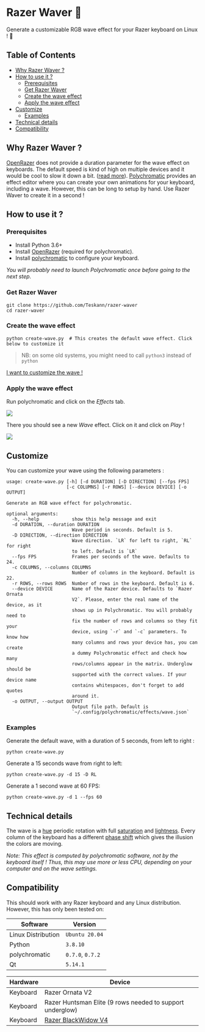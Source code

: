 # Razer Waver :ocean:

Generate a customizable RGB wave effect for your Razer keyboard on Linux ! 🌈

## Table of Contents

- [Why Razer Waver ?](#why-razer-waver-)
- [How to use it ?](#how-to-use-it-)
    - [Prerequisites](#prerequisites)
    - [Get Razer Waver](#get-razer-waver)
    - [Create the wave effect](#create-the-wave-effect)
    - [Apply the wave effect](#apply-the-wave-effect)
- [Customize](#customize)
  - [Examples](#examples)
- [Technical details](#technical-details)
- [Compatibility](#compatibility)

## Why Razer Waver ?

[OpenRazer](https://openrazer.github.io/) does not provide a duration parameter for the wave effect on keyboards.
The default speed is kind of high on multiple devices and it would be cool to
slow it down a bit.
([read more](https://github.com/polychromatic/polychromatic/issues/219#issuecomment-554792903)).
[Polychromatic](https://github.com/polychromatic/polychromatic) provides an
effect editor where you can create your own animations
for your keyboard, including a wave. However, this can be long to setup by
hand. Use Razer Waver to create it in a second !

## How to use it ?

### Prerequisites

- Install Python 3.6+
- Install [OpenRazer](https://openrazer.github.io/) (required for polychromatic).
- Install [polychromatic](https://github.com/polychromatic/polychromatic) to configure your keyboard.

*You will probably need to launch Polychromatic once before going to the next step.*

### Get Razer Waver

```
git clone https://github.com/Teskann/razer-waver
cd razer-waver
```

### Create the wave effect

```
python create-wave.py  # This creates the default wave effect. Click below to customize it
```

> NB: on some old systems, you might need to call `python3` instead of `python`

[I want to customize the wave !](#customize)

### Apply the wave effect

Run polychromatic and click on the *Effects* tab.

![](img/polychromatic.jpg)

There you should see a new *Wave* effect. Click on it and click on *Play* !

![](img/step-2.jpg)

## Customize

You can customize your wave using the following parameters :
```
usage: create-wave.py [-h] [-d DURATION] [-D DIRECTION] [--fps FPS]
                      [-c COLUMNS] [-r ROWS] [--device DEVICE] [-o OUTPUT]

Generate an RGB wave effect for polychromatic.

optional arguments:
  -h, --help            show this help message and exit
  -d DURATION, --duration DURATION
                        Wave period in seconds. Default is 5.
  -D DIRECTION, --direction DIRECTION
                        Wave direction. `LR` for left to right, `RL` for right
                        to left. Default is `LR`
  --fps FPS             Frames per seconds of the wave. Defaults to 24.
  -c COLUMNS, --columns COLUMNS
                        Number of columns in the keyboard. Default is 22.
  -r ROWS, --rows ROWS  Number of rows in the keyboard. Default is 6.
  --device DEVICE       Name of the Razer device. Defaults to `Razer Ornata
                        V2`. Please, enter the real name of the device, as it
                        shows up in Polychromatic. You will probably need to
                        fix the number of rows and columns so they fit your
                        device, using `-r` and `-c` parameters. To know how
                        many columns and rows your device has, you can create
                        a dummy Polychromatic effect and check how many
                        rows/columns appear in the matrix. Underglow should be
                        supported with the correct values. If your device name
                        contains whitespaces, don't forget to add quotes
                        around it.
  -o OUTPUT, --output OUTPUT
                        Output file path. Default is
                        `~/.config/polychromatic/effects/wave.json`
```

### Examples

Generate the default wave, with a duration of 5 seconds, from left to right :

```
python create-wave.py
```

Generate a 15 seconds wave from right to left:

```
python create-wave.py -d 15 -D RL
```

Generate a 1 second wave at 60 FPS:

```
python create-wave.py -d 1 --fps 60
```

## Technical details

The wave is a [hue](https://en.wikipedia.org/wiki/Hue) periodic rotation with
full [saturation](https://en.wikipedia.org/wiki/Colorfulness) and
[lightness](https://en.wikipedia.org/wiki/Lightness). Every column of the
keyboard has a different
[phase shift](https://en.wikipedia.org/wiki/Phase_(waves)#Phase_shift)
which gives the illusion the colors are moving.

*Note: This effect is computed by polychromatic software, not by the
keyboard itself ! Thus, this may use more or less CPU, depending on your
computer and on the wave settings.*

## Compatibility

This should work with any Razer keyboard and any Linux distribution. However,
this has only been tested on:

Software           | Version
-------------------|---------------
Linux Distribution | `Ubuntu 20.04`
Python             | `3.8.10`
polychromatic      | `0.7.0`, `0.7.2`
Qt                 | `5.14.1`

Hardware | Device
---------|----------------
Keyboard | Razer Ornata V2
Keyboard | Razer Huntsman Elite (9 rows needed to support underglow)
Keyboard | [Razer BlackWidow V4](https://github.com/Teskann/razer-waver/issues/3#issue-2483434669)
